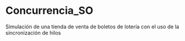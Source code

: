 # Concurrencia_SO
Simulación de una tienda de venta de boletos de lotería con el uso de la sincronización de hilos

